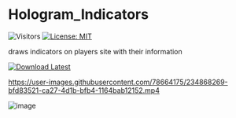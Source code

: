 # Hologram_Indicators
![Visitors](https://api.visitorbadge.io/api/visitors?path=https%3A%2F%2Fgithub.com%2Ftitaniummachine1%2FHologram_Indicators&label=Visitors&countColor=%23263759&style=plastic)
[![License: MIT](https://img.shields.io/badge/License-MIT-yellow.svg)](https://opensource.org/licenses/MIT)

draws indicators on players site with their information

[![Download Latest](https://img.shields.io/github/downloads/titaniummachine1/Hologram_Indicators/total.svg?style=for-the-badge&logo=download&label=Download%20Latest)](https://github.com/titaniummachine1/Hologram_Indicators/releases/latest/download/Hologram_Indicators.lua)



https://user-images.githubusercontent.com/78664175/234868269-bfd83521-ca27-4d1b-bfb4-1164bab12152.mp4

![image](https://user-images.githubusercontent.com/78664175/234907482-bbce6236-94e2-4917-8bf6-47be573f527b.png)
